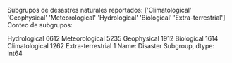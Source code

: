 Subgrupos de desastres naturales reportados:
 ['Climatological' 'Geophysical' 'Meteorological' 'Hydrological'
 'Biological' 'Extra-terrestrial']
Conteo de subgrupos:

 Hydrological         6612
Meteorological       5235
Geophysical          1912
Biological           1614
Climatological       1262
Extra-terrestrial       1
Name: Disaster Subgroup, dtype: int64